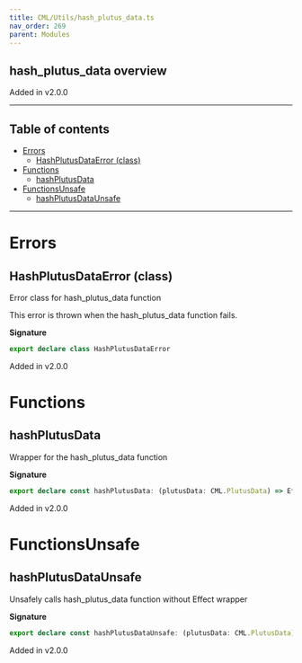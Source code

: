 ```yaml
---
title: CML/Utils/hash_plutus_data.ts
nav_order: 269
parent: Modules
---
```


## hash_plutus_data overview

Added in v2.0.0

---

<h2 class="text-delta">Table of contents</h2>

- [Errors](#errors)
  - [HashPlutusDataError (class)](#hashplutusdataerror-class)
- [Functions](#functions)
  - [hashPlutusData](#hashplutusdata)
- [FunctionsUnsafe](#functionsunsafe)
  - [hashPlutusDataUnsafe](#hashplutusdataunsafe)

---

# Errors

## HashPlutusDataError (class)

Error class for hash_plutus_data function

This error is thrown when the hash_plutus_data function fails.

**Signature**

```ts
export declare class HashPlutusDataError
```

Added in v2.0.0

# Functions

## hashPlutusData

Wrapper for the hash_plutus_data function

**Signature**

```ts
export declare const hashPlutusData: (plutusData: CML.PlutusData) => Effect.Effect<CML.DatumHash, HashPlutusDataError>
```

Added in v2.0.0

# FunctionsUnsafe

## hashPlutusDataUnsafe

Unsafely calls hash_plutus_data function without Effect wrapper

**Signature**

```ts
export declare const hashPlutusDataUnsafe: (plutusData: CML.PlutusData) => CML.DatumHash
```

Added in v2.0.0
